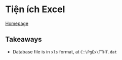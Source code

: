 # Tiện ích Excel

[Homepage](https://sites.google.com/site/hotroketoannhatruong/ti%E1%BB%87n-%C3%ADch-excel)

## Takeaways

- Database file is in `xls` format, at `C:\PgEx\TTHT.dat`
